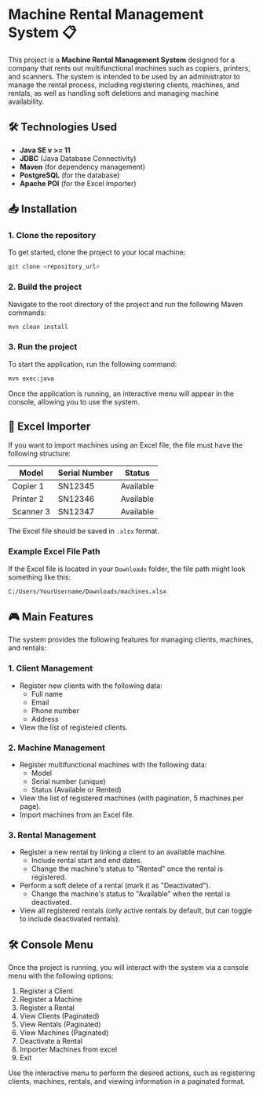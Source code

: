 # Machine Rental Management System 📋

This project is a **Machine Rental Management System** designed for a company that rents out multifunctional machines such as copiers, printers, and scanners. The system is intended to be used by an administrator to manage the rental process, including registering clients, machines, and rentals, as well as handling soft deletions and managing machine availability.

## 🛠️ Technologies Used

- **Java SE v >= 11**
- **JDBC** (Java Database Connectivity)
- **Maven** (for dependency management)
- **PostgreSQL** (for the database)
- **Apache POI** (for the Excel Importer)

## 📥 Installation

### 1. Clone the repository
To get started, clone the project to your local machine:

```bash
git clone <repository_url>
```

### 2. Build the project
Navigate to the root directory of the project and run the following Maven commands:

```bash
mvn clean install
```

### 3. Run the project
To start the application, run the following command:

```bash
mvn exec:java
```

Once the application is running, an interactive menu will appear in the console, allowing you to use the system.

## 📂 Excel Importer

If you want to import machines using an Excel file, the file must have the following structure:

| Model       | Serial Number | Status    |
|-------------|---------------|-----------|
| Copier 1    | SN12345       | Available |
| Printer 2   | SN12346       | Available |
| Scanner 3   | SN12347       | Available |

The Excel file should be saved in `.xlsx` format.

### Example Excel File Path

If the Excel file is located in your `Downloads` folder, the file path might look something like this:

```bash
C:/Users/YourUsername/Downloads/machines.xlsx
```

## 🎮 Main Features

The system provides the following features for managing clients, machines, and rentals:

### 1. Client Management

- Register new clients with the following data:
  - Full name
  - Email
  - Phone number
  - Address
- View the list of registered clients.

### 2. Machine Management

- Register multifunctional machines with the following data:
  - Model
  - Serial number (unique)
  - Status (Available or Rented)
- View the list of registered machines (with pagination, 5 machines per page).
- Import machines from an Excel file.

### 3. Rental Management

- Register a new rental by linking a client to an available machine.
  - Include rental start and end dates.
  - Change the machine's status to "Rented" once the rental is registered.
- Perform a soft delete of a rental (mark it as "Deactivated").
  - Change the machine's status to "Available" when the rental is deactivated.
- View all registered rentals (only active rentals by default, but can toggle to include deactivated rentals).

## 🛠️ Console Menu

Once the project is running, you will interact with the system via a console menu with the following options:

1. Register a Client
2. Register a Machine
3. Register a Rental
4. View Clients (Paginated)
5. View Rentals (Paginated)
6. View Machines (Paginated)
7. Deactivate a Rental
8. Importer Machines from excel
0. Exit

Use the interactive menu to perform the desired actions, such as registering clients, machines, rentals, and viewing information in a paginated format.

 

